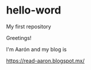 # hello-word
My first repository


Greetings!

I'm Aarón and my blog is 

https://read-aaron.blogspot.mx/

